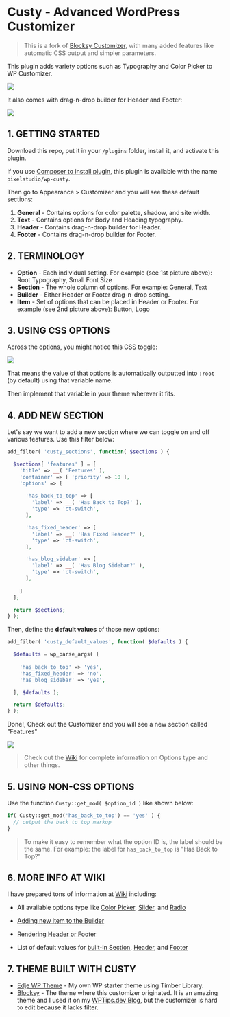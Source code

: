 # Custy - Advanced WordPress Customizer

> This is a fork of [Blocksy Customizer](https://creativethemes.com/blocksy/), with many added features like automatic CSS output and simpler parameters.

This plugin adds variety options such as Typography and Color Picker to WP Customizer.

![](https://raw.github.com/hrsetyono/cdn/master/blocksy/doc-section-preview.jpg)

It also comes with drag-n-drop builder for Header and Footer:

![](https://raw.github.com/hrsetyono/cdn/master/blocksy/doc-builder.jpg)

## 1. GETTING STARTED

Download this repo, put it in your `/plugins` folder, install it, and activate this plugin.

If you use [Composer to install plugin](https://wptips.dev/composer-to-manage-plugins/), this plugin is available with the name `pixelstudio/wp-custy`.

Then go to Appearance > Customizer and you will see these default sections:

1. **General** - Contains options for color palette, shadow, and site width.
1. **Text** - Contains options for Body and Heading typography.
1. **Header** - Contains drag-n-drop builder for Header.
1. **Footer** - Contains drag-n-drop builder for Footer.

## 2. TERMINOLOGY

- **Option** - Each individual setting. For example (see 1st picture above): Root Typography, Small Font Size
- **Section** - The whole column of options. For example: General, Text
- **Builder** - Either Header or Footer drag-n-drop setting.
- **Item** - Set of options that can be placed in Header or Footer. For example (see 2nd picture above): Button, Logo

## 3. USING CSS OPTIONS

Across the options, you might notice this CSS toggle:

![](https://raw.github.com/hrsetyono/cdn/master/blocksy/doc-css-var.jpg)

That means the value of that options is automatically outputted into `:root` (by default) using that variable name.

Then implement that variable in your theme wherever it fits.

## 4. ADD NEW SECTION

Let's say we want to add a new section where we can toggle on and off various features. Use this filter below:

```php
add_filter( 'custy_sections', function( $sections ) {

  $sections[ 'features' ] = [
    'title' => __( 'Features' ),
    'container' => [ 'priority' => 10 ],
    'options' => [
      
      'has_back_to_top' => [
        'label' => __( 'Has Back to Top?' ),
        'type' => 'ct-switch',
      ],

      'has_fixed_header' => [
        'label' => __( 'Has Fixed Header?' ),
        'type' => 'ct-switch',
      ],

      'has_blog_sidebar' => [
        'label' => __( 'Has Blog Sidebar?' ),
        'type' => 'ct-switch',
      ],
    
    ]
  ];

  return $sections;
} );
```

Then, define the **default values** of those new options:

```php
add_filter( 'custy_default_values', function( $defaults ) {

  $defaults = wp_parse_args( [
    
    'has_back_to_top' => 'yes',
    'has_fixed_header' => 'no',
    'has_blog_sidebar' => 'yes',

  ], $defaults );

  return $defaults;
} );
```

Done!, Check out the Customizer and you will see a new section called "Features"

![](https://raw.github.com/hrsetyono/cdn/master/blocksy/custom-section.jpg)

> Check out the [Wiki](https://github.com/hrsetyono/wp-custy/wiki/) for complete information on Options type and other things.

## 5. USING NON-CSS OPTIONS

Use the function `Custy::get_mod( $option_id )` like shown below:

```php
if( Custy::get_mod('has_back_to_top') == 'yes' ) {
  // output the back to top markup
}
```

> To make it easy to remember what the option ID is, the label should be the same. For example: the label for `has_back_to_top` is "Has Back to Top?"

## 6. MORE INFO AT WIKI

I have prepared tons of information at [Wiki](https://github.com/hrsetyono/wp-custy/wiki) including:

- All available options type like [Color Picker](https://github.com/hrsetyono/wp-custy/wiki/Type-%E2%80%93-Color-Picker), [Slider](https://github.com/hrsetyono/wp-custy/wiki/Type-%E2%80%93-Slider), and [Radio](https://github.com/hrsetyono/wp-custy/wiki/Type-%E2%80%93-Radio)

- [Adding new item to the Builder](https://github.com/hrsetyono/wp-custy/wiki/Builder-%E2%80%93-Add-New-Item)

- [Rendering Header or Footer](https://github.com/hrsetyono/wp-custy/wiki/Builder-%E2%80%93-Rendering)

- List of default values for [built-in Section](https://github.com/hrsetyono/wp-custy/wiki/Default-Value), [Header](https://github.com/hrsetyono/wp-custy/wiki/Default-Value-%E2%80%93-Header), and [Footer](https://github.com/hrsetyono/wp-custy/wiki/Default-Value-%E2%80%93-Footer)

## 7. THEME BUILT WITH CUSTY

- [Edje WP Theme](https://github.com/hrsetyono/edje-wp-theme) - My own WP starter theme using Timber Library.
- [Blocksy](https://creativethemes.com/blocksy/) - The theme where this customizer originated. It is an amazing theme and I used it on my [WPTips.dev Blog](http://wptips.dev/), but the customizer is hard to edit because it lacks filter.